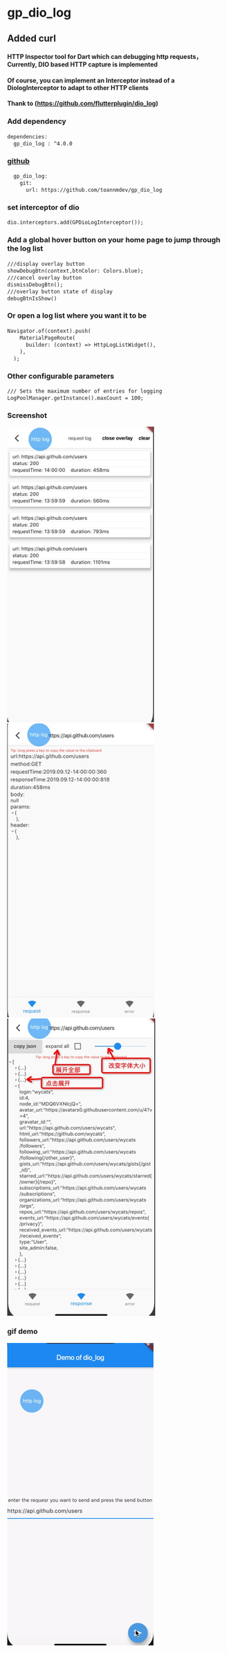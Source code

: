 
# gp_dio_log
## Added curl
#### HTTP Inspector tool for Dart which can debugging http requests，Currently, DIO based HTTP capture is implemented
#### Of course, you can implement an Interceptor instead of a DiologInterceptor to adapt to other HTTP clients
#### Thank to (https://github.com/flutterplugin/dio_log)

### Add dependency
```
dependencies: 
  gp_dio_log : ^4.0.0
```
### [github](https://github.com/toannmdev/gp_dio_log)
```
  gp_dio_log:
    git:
      url: https://github.com/toannmdev/gp_dio_log
```
### set interceptor of dio
```
dio.interceptors.add(GPDioLogInterceptor());
```
### Add a global hover button on your home page to jump through the log list
```
///display overlay button
showDebugBtn(context,btnColor: Colors.blue);
///cancel overlay button
dismissDebugBtn();
///overlay button state of display
debugBtnIsShow()
```
### Or open a log list where you want it to be
``` 
Navigator.of(context).push(
    MaterialPageRoute(
      builder: (context) => HttpLogListWidget(),
    ),
  );  
```
### Other configurable parameters
```
/// Sets the maximum number of entries for logging
LogPoolManager.getInstance().maxCount = 100;
```

### Screenshot 
![Log list](https://raw.githubusercontent.com/toannmdev/gp_dio_log/master/images/log_list.jpg)
![Log request](https://raw.githubusercontent.com/toannmdev/gp_dio_log/master/images/log_request.jpg)
![Log response](https://raw.githubusercontent.com/toannmdev/gp_dio_log/master/images/log_response.jpg)


### gif demo 
![Gif](https://raw.githubusercontent.com/toannmdev/gp_dio_log/master/images/gp_dio_log_example.gif)